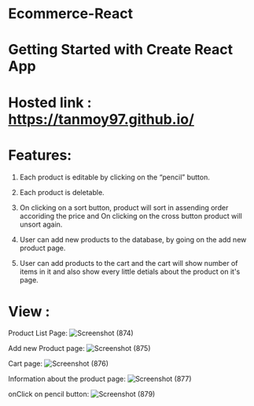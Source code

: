 # Ecommerce-React
# Getting Started with Create React App

# Hosted link :  https://tanmoy97.github.io/

# Features:
  1. Each product is editable by clicking on the “pencil” button.
  
  2. Each product is deletable.
  
  3. On clicking on a sort button, product will sort in assending order accoriding the price and On clicking on the cross button product will unsort again.
  
  4. User can add new products to the database, by going on the add new product page.
  
  5. User can add products to the cart and the cart will show number of items in it and also show every little detials about the product on it's page.
  
  
# View :

Product List Page:
![Screenshot (874)](https://user-images.githubusercontent.com/53449205/183013916-00adc355-75a1-46b7-844d-4c4d694d96e5.png)

Add new Product page:
![Screenshot (875)](https://user-images.githubusercontent.com/53449205/183014190-87c6bfee-6aac-43c9-abbe-85e25f432d3c.png)

Cart page:
![Screenshot (876)](https://user-images.githubusercontent.com/53449205/183014419-613db045-4a8b-4933-9896-5d36bb414eca.png)

Information about the product page:
![Screenshot (877)](https://user-images.githubusercontent.com/53449205/183014717-990f0aad-e922-4a31-97eb-6a132b25f81c.png)

onClick on pencil button:
![Screenshot (879)](https://user-images.githubusercontent.com/53449205/183014915-ab897069-ab3e-4dcd-901d-9056afbb65ff.png)

